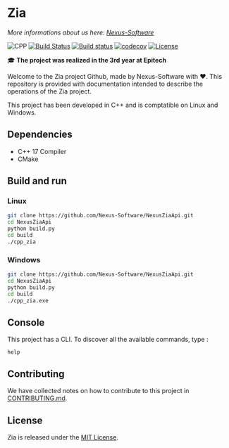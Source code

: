 # Zia
*More informations about us here: [Nexus-Software](https://nexus-software.fr)*


![CPP](https://img.shields.io/badge/C++-17-blue.svg)
[![Build Status](https://travis-ci.org/AEnguerrand/cpp_zia.svg?branch=master)](https://travis-ci.org/AEnguerrand/cpp_zia)
[![Build status](https://ci.appveyor.com/api/projects/status/vdtx28e9chiar4kr?svg=true)](https://ci.appveyor.com/project/aenguerrand/cpp-zia)
[![codecov](https://codecov.io/gh/AEnguerrand/cpp_zia/branch/master/graph/badge.svg)](https://codecov.io/gh/AEnguerrand/cpp_zia)
[![License](https://img.shields.io/badge/license-MIT-blue.svg)](https://opensource.org/licenses/MIT)

:mortar_board: **The project was realized in the 3rd year at Epitech**

Welcome to the Zia project Github, made  by Nexus-Software with :heart:.
This repository is provided with documentation intended to describe the operations of the Zia project.

This project has been developed in C++ and is comptatible on Linux and Windows.

## Dependencies

- C++ 17 Compiler
- CMake

## Build and run

### Linux
```bash
git clone https://github.com/Nexus-Software/NexusZiaApi.git
cd NexusZiaApi
python build.py
cd build
./cpp_zia
```

### Windows
```bash
git clone https://github.com/Nexus-Software/NexusZiaApi.git
cd NexusZiaApi
python build.py
cd build
./cpp_zia.exe
```
## Console

This project has a CLI. To discover all the available commands, type :
```
help
```


## Contributing

We have collected notes on how to contribute to this project in [CONTRIBUTING.md].

[CONTRIBUTING.md]: CONTRIBUTING.md

## License

Zia is released under the [MIT License](http://www.opensource.org/licenses/MIT).
